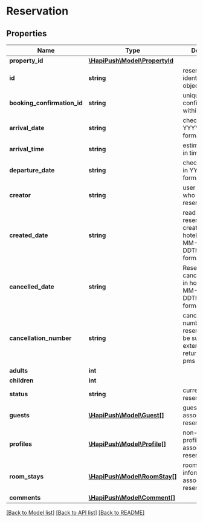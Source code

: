 # Reservation

## Properties
Name | Type | Description | Notes
------------ | ------------- | ------------- | -------------
**property_id** | [**\HapiPush\Model\PropertyId**](PropertyId.md) |  | [optional] 
**id** | **string** | reservation identifier and object key | [optional] 
**booking_confirmation_id** | **string** | unique confirmation id within given hotel | [optional] 
**arrival_date** | **string** | check-in date, in YYYY-MM-DD format | [optional] 
**arrival_time** | **string** | estimated check-in time | [optional] 
**departure_date** | **string** | check-out date, in YYYY-MM-DD format | [optional] 
**creator** | **string** | user or interface who created the reservation | [optional] 
**created_date** | **string** | read-only reservation create date in hotel, in YYYY-MM-DDThh:mm:ss.sss format | [optional] 
**cancelled_date** | **string** | Reservation cancellation date in hotel, in YYYY-MM-DDThh:mm:ss.sss format | [optional] 
**cancellation_number** | **string** | cancellation number for reservation. may be supplied externally or returned from pms | [optional] 
**adults** | **int** |  | [optional] 
**children** | **int** |  | [optional] 
**status** | **string** | current status of reservation | [optional] 
**guests** | [**\HapiPush\Model\Guest[]**](Guest.md) | guest profiles associated to reservation | [optional] 
**profiles** | [**\HapiPush\Model\Profile[]**](Profile.md) | non-guest profiles associated to reservation | [optional] 
**room_stays** | [**\HapiPush\Model\RoomStay[]**](RoomStay.md) | room stay information associated to reservation | [optional] 
**comments** | [**\HapiPush\Model\Comment[]**](Comment.md) |  | [optional] 

[[Back to Model list]](../README.md#documentation-for-models) [[Back to API list]](../README.md#documentation-for-api-endpoints) [[Back to README]](../README.md)

